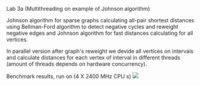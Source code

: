 Lab 3a (Multithreading on example of Johnson algorithm)

Johnson algorithm for sparse graphs calculating all-pair shortest distances using Bellman-Ford algorithm to detect negative cycles and reweight negative edges and Johnson algorithm for fast distances calculating for all vertices.


In parallel version after graph's reweight we devide all vertices on intervals and calculate distances for each vertex of interval in different threads (amount of threads depends on hardware concurrency).


Benchmark results, run on (4 X 2400 MHz CPU s)
![](https://i.ibb.co/ngRw1qy/20200501062150.png)

